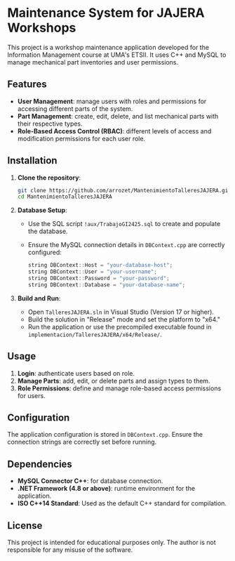 # Maintenance System for JAJERA Workshops

This project is a workshop maintenance application developed for the Information Management course at UMA's ETSII. It uses C++ and MySQL to manage mechanical part inventories and user permissions.

## Features

- **User Management**: manage users with roles and permissions for accessing different parts of the system.
- **Part Management**: create, edit, delete, and list mechanical parts with their respective types.
- **Role-Based Access Control (RBAC)**: different levels of access and modification permissions for each user role.

## Installation

1. **Clone the repository**:

   ```bash
   git clone https://github.com/arrozet/MantenimientoTalleresJAJERA.git
   cd MantenimientoTalleresJAJERA
   ```

2. **Database Setup**:

   - Use the SQL script `!aux/TrabajoGI2425.sql` to create and populate the database.
   - Ensure the MySQL connection details in `DBContext.cpp` are correctly configured:

     ```cpp
     string DBContext::Host = "your-database-host";
     string DBContext::User = "your-username";
     string DBContext::Password = "your-password";
     string DBContext::Database = "your-database-name";
     ```

3. **Build and Run**:

   - Open `TalleresJAJERA.sln` in Visual Studio (Version 17 or higher).
   - Build the solution in "Release" mode and set the platform to "x64."
   - Run the application or use the precompiled executable found in `implementacion/TalleresJAJERA/x64/Release/`.

## Usage

1. **Login**: authenticate users based on role.
2. **Manage Parts**: add, edit, or delete parts and assign types to them.
3. **Role Permissions**: define and manage role-based access permissions for users.

## Configuration

The application configuration is stored in `DBContext.cpp`. Ensure the connection strings are correctly set before running.

## Dependencies

- **MySQL Connector C++**: for database connection.
- **.NET Framework (4.8 or above)**: runtime environment for the application.
- **ISO C++14 Standard**: Used as the default C++ standard for compilation.

## License

This project is intended for educational purposes only. The author is not responsible for any misuse of the software.
